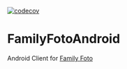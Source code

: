 [![codecov](https://codecov.io/gh/Segelzwerg/FamilyFotoAndroid/branch/master/graph/badge.svg?token=IJTKXQZIX4)](https://codecov.io/gh/Segelzwerg/FamilyFotoAndroid)
# FamilyFotoAndroid
Android Client for [Family Foto](https://github.com/Segelzwerg/FamilyFoto)
